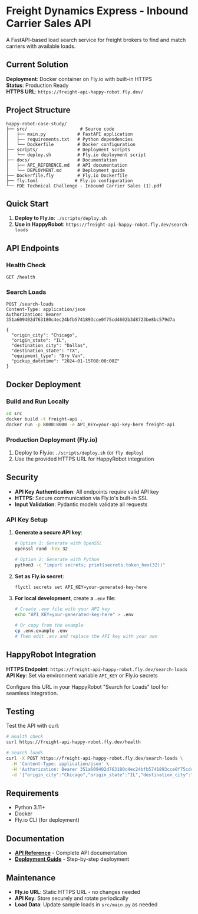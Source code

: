 # Freight Dynamics Express - Inbound Carrier Sales API

A FastAPI-based load search service for freight brokers to find and match carriers with available loads.

## Current Solution

**Deployment**: Docker container on Fly.io with built-in HTTPS  
**Status**: Production Ready  
**HTTPS URL**: `https://freight-api-happy-robot.fly.dev/`

## Project Structure

```
happy-robot-case-study/
├── src/                    # Source code
│   ├── main.py            # FastAPI application
│   ├── requirements.txt   # Python dependencies
│   └── Dockerfile         # Docker configuration
├── scripts/               # Deployment scripts
│   └── deploy.sh          # Fly.io deployment script
├── docs/                  # Documentation
│   ├── API_REFERENCE.md   # API documentation
│   └── DEPLOYMENT.md      # Deployment guide
├── Dockerfile.fly         # Fly.io Dockerfile
├── fly.toml              # Fly.io configuration
└── FDE Technical Challenge - Inbound Carrier Sales (1).pdf
```

## Quick Start

1. **Deploy to Fly.io**: `./scripts/deploy.sh`
2. **Use in HappyRobot**: `https://freight-api-happy-robot.fly.dev/search-loads`

## API Endpoints

### Health Check
```http
GET /health
```

### Search Loads
```http
POST /search-loads
Content-Type: application/json
Authorization: Bearer 351a609402d763180c4ec24bfb5741893cce0f75cd4602b3d8723be8bc579d7a

{
  "origin_city": "Chicago",
  "origin_state": "IL", 
  "destination_city": "Dallas",
  "destination_state": "TX",
  "equipment_type": "Dry Van",
  "pickup_datetime": "2024-01-15T08:00:00Z"
}
```

## Docker Deployment

### Build and Run Locally
```bash
cd src
docker build -t freight-api .
docker run -p 8000:8000 -e API_KEY=your-api-key-here freight-api
```

### Production Deployment (Fly.io)
1. Deploy to Fly.io: `./scripts/deploy.sh` (or `fly deploy`)
2. Use the provided HTTPS URL for HappyRobot integration

## Security

- **API Key Authentication**: All endpoints require valid API key
- **HTTPS**: Secure communication via Fly.io's built-in SSL
- **Input Validation**: Pydantic models validate all requests

### API Key Setup

1. **Generate a secure API key**:
   ```bash
   # Option 1: Generate with OpenSSL
   openssl rand -hex 32
   
   # Option 2: Generate with Python
   python3 -c "import secrets; print(secrets.token_hex(32))"
   ```

2. **Set as Fly.io secret**:
   ```bash
   flyctl secrets set API_KEY=your-generated-key-here
   ```

3. **For local development**, create a `.env` file:
   ```bash
   # Create .env file with your API key
   echo "API_KEY=your-generated-key-here" > .env
   
   # Or copy from the example
   cp .env.example .env
   # Then edit .env and replace the API key with your own
   ```

## HappyRobot Integration

**HTTPS Endpoint**: `https://freight-api-happy-robot.fly.dev/search-loads`  
**API Key**: Set via environment variable `API_KEY` or Fly.io secrets

Configure this URL in your HappyRobot "Search for Loads" tool for seamless integration.

## Testing

Test the API with curl:
```bash
# Health check
curl https://freight-api-happy-robot.fly.dev/health

# Search loads
curl -X POST https://freight-api-happy-robot.fly.dev/search-loads \
  -H 'Content-Type: application/json' \
  -H 'Authorization: Bearer 351a609402d763180c4ec24bfb5741893cce0f75cd4602b3d8723be8bc579d7a' \
  -d '{"origin_city":"Chicago","origin_state":"IL","destination_city":"Dallas","destination_state":"TX","equipment_type":"Dry Van"}'
```

## Requirements

- Python 3.11+
- Docker
- Fly.io CLI (for deployment)

## Documentation

- **[API Reference](docs/API_REFERENCE.md)** - Complete API documentation
- **[Deployment Guide](docs/DEPLOYMENT.md)** - Step-by-step deployment

## Maintenance

- **Fly.io URL**: Static HTTPS URL - no changes needed
- **API Key**: Store securely and rotate periodically
- **Load Data**: Update sample loads in `src/main.py` as needed
